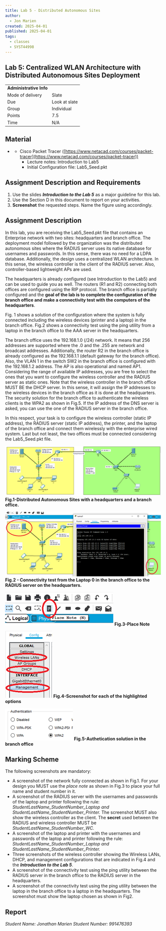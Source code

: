 ```yaml
---
title: Lab 5 - Distributed Autonomous Sites
author:
  - Jon Marien
created: 2025-04-01
published: 2025-04-01
tags:
  - classes
  - SYST44998
---
```

## **Lab 5: Centralized WLAN Architecture with Distributed Autonomous Sites Deployment**

|   |   |
|---|---|
|**Administrative Info**|   |
|Mode of delivery|Slate|
|Due|Look at slate|
|Group|Individual|
|Points|7.5|
|Time|N/A|

## **Material**
- - Cisco Packet Tracer ([https://www.netacad.com/courses/packet-tracer](https://www.netacad.com/courses/packet-tracer))
    - Lecture notes: Introduction to Lab5
    - Initial Configuration file: Lab5_Seed.pkt

## **Assignment Description and Requirements**
1. Use the slides **_Introduction to the Lab 5_** as a major guideline for this lab.
2. Use the Section D in this document to report on your activities.
3. **Screenshot** the requested steps. Name the figure using accordingly.

## **Assignment Description**
In this lab, you are receiving the Lab5_Seed.pkt file that contains an Enterprise network with two sites: headquarters and branch office. The deployment model followed by the organization was the distributed autonomous sites where the RADIUS server uses its native database for usernames and passwords. In this sense, there was no need for a LDPA database. Additionally, the design uses a centralized WLAN architecture. In this sense, the wireless controller is the client of the RADIUS server. Also, controller-based lightweight APs are used.

The headquarters is already configured (see Introduction to the Lab5) and can be used to guide you as well. The routers (R1 and R2) connecting both offices are configured using the RIP protocol. The branch office is partially configured and the **goal of the lab is to complete the configuration of the branch office and make a connectivity test with the computers of the headquarters**.

Fig. 1 shows a solution of the configuration where the system is fully connected including the wireless devices (printer and a laptop) in the branch office. Fig.2 shows a connectivity test using the ping utility from a laptop in the branch office to the AAA server in the headquarters.

The branch office uses the 192.168.1.0 (/24) network. It means that 256 addresses are supported where the .0 and the .255 are network and broadcast addresses. Additionally, the router R2 in the branch office is already configured as the 192.168.1.1 (default gateway for the branch office). Also, the VLAN 1 in the switch SW2 in the branch office is configured with the 192.168.1.2 address. The AP is also operational and named AP1. Considering the range of available IP addresses, you are free to select the ones that you want to configure the wireless controller and the RADIUS server as static ones. Note that the wireless controller in the branch office MUST BE the DHCP server. In this sense, it will assign the IP addresses to the wireless devices in the branch office as it is done at the headquarters. The security solution for the branch office to authenticate the wireless clients is the WPA2 as shown in Fig.5. If the IP address of the DNS server is asked, you can use the one of the RADIUS server in the branch office.

In this respect, your task is to configure the wireless controller (static IP address), the RADIUS server (static IP address), the printer, and the laptop of the branch office and connect them wirelessly with the enterprise wired system. Last but not least, the two offices must be connected considering the Lab5_Seed.pkt file.

![](<Semester 7/Wireless Security/Assessments/In-Class Labs/Lab 4/Attachments/Attachment.png>)
**Fig.1-Distributed Autonomous Sites with a headquarters and a branch office.**

![](<Semester 7/Wireless Security/Assessments/In-Class Labs/Lab 4/Attachments/Attachment 1.png>)
**Fig.2 - Connectivity test from the Laptop 0 in the branch office to the RADIUS server on the headquarters.**

![](<Semester 7/Wireless Security/Assessments/In-Class Labs/Lab 4/Attachments/Attachment 2.png>)
**Fig.3-Place Note**

![](<Semester 7/Wireless Security/Assessments/In-Class Labs/Lab 4/Attachments/Attachment 3.png>)
**Fig.4-Screenshot for each of the highlighted options**

![](<Semester 7/Wireless Security/Assessments/In-Class Labs/Lab 4/Attachments/Attachment 4.png>)
**Fig.5-Authetication solution in the branch office**

## **Marking Scheme**
The following screenshots are mandatory:

- A screenshot of the network fully connected as shown in Fig.1. For your design you MUST use the _place note_ as shown in Fig.3 to place your full name and student number in it.
- A screenshot of the RADIUS server with the usernames and passwords of the laptop and printer following the rule: _StudentLastName_StudentNumber_Laptop and StudentLastName_StudentNumber_Printer._ The screenshot MUST also show the wireless controller as the client. The **secret** used between the RADIUS and wireless controller MUST be _StudentLastName_StudentNumber_WC._
- A screenshot of the laptop and printer with the usernames and passwords of the laptop and printer following the rule: _StudentLastName_StudentNumber_Laptop and StudentLastName_StudentNumber_Printer._
- Three screenshots of the wireless controller showing the Wireless LANs, DHCP, and management configurations that are indicated in Fig.4 and the **_Introduction to the Lab 5_**.
- A screenshot of the connectivity test using the ping utility between the RADIUS server in the branch office to the RADIUS server in the headquarters.
- A screenshot of the connectivity test using the ping utility between the laptop in the branch office to a laptop in the headquarters. The screenshot must show the laptop chosen as shown in Fig2.

## **Report**
*Student Name: Jonathan Marien*
*Student Number: 991476393*

